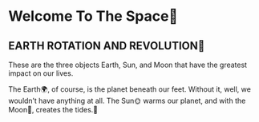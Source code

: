 # Welcome To The Space💫

 

## EARTH ROTATION AND REVOLUTION🌌
These are the three objects Earth, Sun, and Moon that have the greatest impact on our lives.

The Earth🌍, of course, is the planet beneath our feet. Without it, well, we wouldn’t have anything at all. The Sun🌞 warms our planet, and with the Moon🌚, creates the tides.🤗




